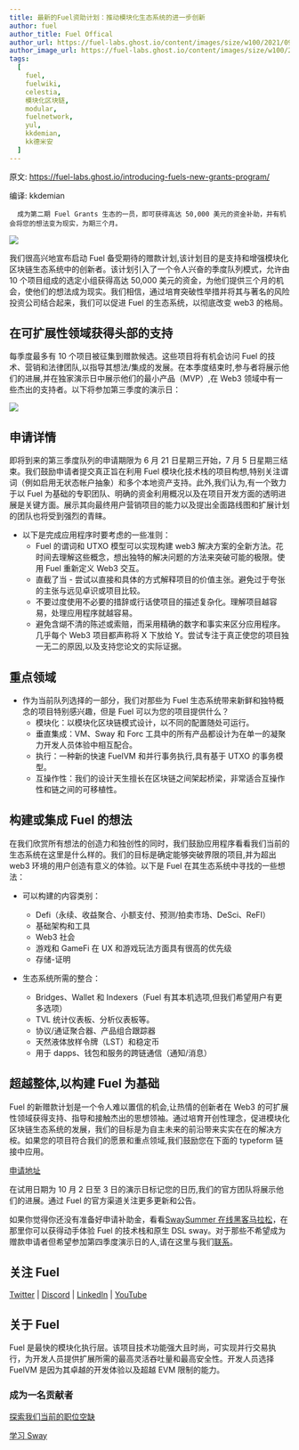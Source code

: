 ```yaml
---
title: 最新的Fuel资助计划：推动模块化生态系统的进一步创新
author: fuel
author_title: Fuel Offical
author_url: https://fuel-labs.ghost.io/content/images/size/w100/2021/09/logo.svg
author_image_url: https://fuel-labs.ghost.io/content/images/size/w100/2021/09/logo.svg
tags:
  [
    fuel,
    fuelwiki,
    celestia,
    模块化区块链,
    modular,
    fuelnetwork,
    yul,
    kkdemian,
    kk德米安
  ]
---
```


原文: <https://fuel-labs.ghost.io/introducing-fuels-new-grants-program/>

编译: kkdemian

      成为第二期 Fuel Grants 生态的一员，即可获得高达 50,000 美元的资金补助，并有机会将您的想法变为现实，为期三个月。

![](https://fuel-labs.ghost.io/content/images/size/w2000/2023/06/Group-256-1.png)

我们很高兴地宣布启动 Fuel 备受期待的赠款计划,该计划目的是支持和增强模块化区块链生态系统中的创新者。该计划引入了一个令人兴奋的季度队列模式，允许由 10 个项目组成的选定小组获得高达 50,000 美元的资金，为他们提供三个月的机会，使他们的想法成为现实。我们相信，通过培育突破性举措并将其与著名的风险投资公司结合起来，我们可以促进 Fuel 的生态系统，以彻底改变 web3 的格局。

## 在可扩展性领域获得头部的支持

每季度最多有 10 个项目被征集到赠款候选。这些项目将有机会访问 Fuel 的技术、营销和法律团队,以指导其想法/集成的发展。在本季度结束时,参与者将展示他们的进展,并在独家演示日中展示他们的最小产品（MVP）,在 Web3 领域中有一些杰出的支持者。以下将参加第三季度的演示日：

![](https://fuel-labs.ghost.io/content/images/2023/06/Group-258-1-1.png)

## 申请详情

即将到来的第三季度队列的申请期限为 6 月 21 日星期三开始，7 月 5 日星期三结束。我们鼓励申请者提交真正旨在利用 Fuel 模块化技术栈的项目构想,特别关注谓词（例如启用无状态帐户抽象）和多个本地资产支持。此外,我们认为,有一个致力于以 Fuel 为基础的专职团队、明确的资金利用概况以及在项目开发方面的透明进展是关键方面。展示其向最终用户营销项目的能力以及提出全面路线图和扩展计划的团队也将受到强烈的青睐。

- 以下是完成应用程序时要考虑的一些准则：
  - Fuel 的谓词和 UTXO 模型可以实现构建 web3 解决方案的全新方法。花时间去理解这些概念，想出独特的解决问题的方法来突破可能的极限。使用 Fuel 重新定义 Web3 交互。
  - 直截了当 - 尝试以直接和具体的方式解释项目的价值主张。避免过于夸张的主张与远见卓识或项目比较。
  - 不要过度使用不必要的措辞或行话使项目的描述复杂化。理解项目越容易，处理应用程序就越容易。
  - 避免含煳不清的陈述或索赔，而采用精确的数字和事实来区分应用程序。几乎每个 Web3 项目都声称将 X 下放给 Y。尝试专注于真正使您的项目独一无二的原因,以及支持您论文的实际证据。

## 重点领域

- 作为当前队列选择的一部分，我们对那些为 Fuel 生态系统带来新鲜和独特概念的项目特别感兴趣，但是 Fuel 可以为您的项目提供什么？
  - 模块化：以模块化区块链模式设计，以不同的配置随处可运行。
  - 垂直集成：VM、Sway 和 Forc 工具中的所有产品都设计为在单一的凝聚力开发人员体验中相互配合。
  - 执行：一种新的快速 FuelVM 和并行事务执行,具有基于 UTXO 的事务模型。
  - 互操作性：我们的设计天生擅长在区块链之间架起桥梁，非常适合互操作性和链之间的可移植性。

## 构建或集成 Fuel 的想法

在我们欣赏所有想法的创造力和独创性的同时，我们鼓励应用程序看看我们当前的生态系统在这里是什么样的。我们的目标是确定能够突破界限的项目,并为超出 web3 环境的用户创造有意义的体验。以下是 Fuel 在其生态系统中寻找的一些想法：

- 可以构建的内容类别：

  - Defi（永续、收益聚合、小额支付、预测/拍卖市场、DeSci、ReFI）
  - 基础架构和工具
  - Web3 社会
  - 游戏和 GameFi 在 UX 和游戏玩法方面具有很高的优先级
  - 存储-证明

- 生态系统所需的整合：
  - Bridges、Wallet 和 Indexers（Fuel 有其本机选项,但我们希望用户有更多选项）
  - TVL 统计仪表板、分析仪表板等。
  - 协议/通证聚合器、产品组合跟踪器
  - 天然液体放样令牌（LST）和稳定币
  - 用于 dapps、钱包和服务的跨链通信（通知/消息）

## 超越整体,以构建 Fuel 为基础

Fuel 的新赠款计划是一个令人难以置信的机会,让热情的创新者在 Web3 的可扩展性领域获得支持、指导和接触杰出的思想领袖。通过培育开创性理念，促进模块化区块链生态系统的发展，我们的目标是为自主未来的前沿带来实实在在的解决方桉。如果您的项目符合我们的愿景和重点领域,我们鼓励您在下面的 typeform 链接中应用。

[申请地址](https://1v1l4ftv9zy.typeform.com/to/cXHVaD5A?ref=fuelwiki)

在试用日期为 10 月 2 日至 3 日的演示日标记您的日历,我们的官方团队将展示他们的进展。通过 Fuel 的官方渠道关注更多更新和公告。

如果你觉得你还没有准备好申请补助金，看看[SwaySummer 在线黑客马拉松](https://dorahacks.io/hackathon/sway-summer-hackathon/detail?ref=fuelwiki)，在那里你可以获得动手体验 Fuel 的技术栈和原生 DSL sway。对于那些不希望成为赠款申请者但希望参加第四季度演示日的人,请在这里与我们[联系](https://calendly.com/d/ynf-26x-b2n?ref=fuelwiki)。

## 关注 Fuel

[Twitter](https://twitter.com/fuellabs_?ref=fuelwiki) | [Discord](http://discord.com/invite/xfpK4Pe?ref=fuelwiki) | [LinkedIn](https://www.linkedin.com/company/fuel-labs/?ref=fuelwiki) | [YouTube](https://www.youtube.com/channel/UCam2Sj3SvFSAIfDbP-4jWZQ?ref=fuelwiki)

## 关于 Fuel

Fuel 是最快的模块化执行层。该项目技术功能强大且时尚，可实现并行交易执行，为开发人员提供扩展所需的最高灵活吞吐量和最高安全性。开发人员选择 FuelVM 是因为其卓越的开发体验以及超越 EVM 限制的能力。

### 成为一名贡献者

[探索我们当前的职位空缺](https://jobs.lever.co/fuellabs?ref=fuelwiki)

[学习 Sway](https://fuellabs.github.io/sway/v0.24.5/?ref=fuelwiki)
